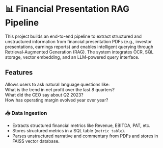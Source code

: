 # 📊 Financial Presentation RAG Pipeline

This project builds an end-to-end pipeline to extract structured and unstructured information from financial presentation PDFs (e.g., investor presentations, earnings reports) and enables intelligent querying through Retrieval-Augmented Generation (RAG). The system integrates OCR, SQL storage, vector embedding, and an LLM-powered query interface.


## Features   

Allows users to ask natural language questions like:   
What is the trend in net profit over the last 8 quarters?   
What did the CEO say about Q2 2023?   
How has operating margin evolved year over year?


### 📥 Data Ingestion
- Extracts structured financial metrics like Revenue, EBITDA, PAT, etc.
- Stores structured metrics in a SQL table (`metric_table`).
- Parses unstructured narrative and commentary from PDFs and stores in FAISS vector database.

